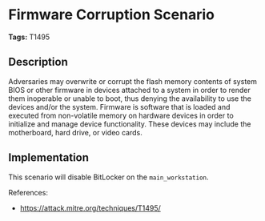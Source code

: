 # Firmware Corruption Scenario

**Tags:** T1495

## Description

Adversaries may overwrite or corrupt the flash memory contents of system BIOS or other firmware in devices attached to a system in order to render them inoperable or unable to boot, thus denying the availability to use the devices and/or the system. Firmware is software that is loaded and executed from non-volatile memory on hardware devices in order to initialize and manage device functionality. These devices may include the motherboard, hard drive, or video cards.

## Implementation

This scenario will disable BitLocker on the `main_workstation`.

References:

- https://attack.mitre.org/techniques/T1495/